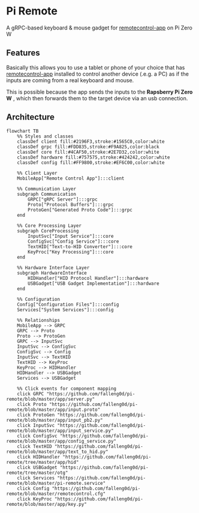 # Pi Remote

A gRPC-based keyboard & mouse gadget
for [remotecontrol-app](https://github.com/falleng0d/remotecontrol-app) on Pi Zero W

## Features

Basically this allows you to use a tablet or phone of your choice that has 
[remotecontrol-app](https://github.com/falleng0d/remotecontrol-app) installed to 
control another device (.e.g. a PC) as if the inputs are coming from a real 
keyboard and mouse. 

This is possible because the app sends the inputs to the **Rapsberry Pi Zero W**
, which then forwards them to the target device via an usb connection.

## Architecture

```mermaid
flowchart TB
    %% Styles and classes
    classDef client fill:#2196F3,stroke:#1565C0,color:white
    classDef grpc fill:#FDD835,stroke:#F9A825,color:black
    classDef core fill:#4CAF50,stroke:#2E7D32,color:white
    classDef hardware fill:#757575,stroke:#424242,color:white
    classDef config fill:#FF9800,stroke:#EF6C00,color:white

    %% Client Layer
    MobileApp["Remote Control App"]:::client

    %% Communication Layer
    subgraph Communication
        GRPC["gRPC Server"]:::grpc
        Proto["Protocol Buffers"]:::grpc
        ProtoGen["Generated Proto Code"]:::grpc
    end

    %% Core Processing Layer
    subgraph CoreProcessing
        InputSvc["Input Service"]:::core
        ConfigSvc["Config Service"]:::core
        TextHID["Text-to-HID Converter"]:::core
        KeyProc["Key Processing"]:::core
    end

    %% Hardware Interface Layer
    subgraph HardwareInterface
        HIDHandler["HID Protocol Handler"]:::hardware
        USBGadget["USB Gadget Implementation"]:::hardware
    end

    %% Configuration
    Config["Configuration Files"]:::config
    Services["System Services"]:::config

    %% Relationships
    MobileApp --> GRPC
    GRPC --> Proto
    Proto --> ProtoGen
    GRPC --> InputSvc
    InputSvc --> ConfigSvc
    ConfigSvc --> Config
    InputSvc --> TextHID
    TextHID --> KeyProc
    KeyProc --> HIDHandler
    HIDHandler --> USBGadget
    Services --> USBGadget

    %% Click events for component mapping
    click GRPC "https://github.com/falleng0d/pi-remote/blob/master/app/server.py"
    click Proto "https://github.com/falleng0d/pi-remote/blob/master/app/input.proto"
    click ProtoGen "https://github.com/falleng0d/pi-remote/blob/master/app/input_pb2.py"
    click InputSvc "https://github.com/falleng0d/pi-remote/blob/master/app/input_service.py"
    click ConfigSvc "https://github.com/falleng0d/pi-remote/blob/master/app/config_service.py"
    click TextHID "https://github.com/falleng0d/pi-remote/blob/master/app/text_to_hid.py"
    click HIDHandler "https://github.com/falleng0d/pi-remote/tree/master/app/hid"
    click USBGadget "https://github.com/falleng0d/pi-remote/tree/master/otg"
    click Services "https://github.com/falleng0d/pi-remote/blob/master/pi-remote.service"
    click Config "https://github.com/falleng0d/pi-remote/blob/master/remotecontrol.cfg"
    click KeyProc "https://github.com/falleng0d/pi-remote/blob/master/app/key.py"
```
